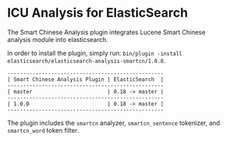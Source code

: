 ICU Analysis for ElasticSearch
==================================

The Smart Chinese Analysis plugin integrates Lucene Smart Chinese analysis module into elasticsearch.

In order to install the plugin, simply run: `bin/plugin -install elasticsearch/elasticsearch-analysis-smartcn/1.0.0`.

    --------------------------------------------------
    | Smart Chinese Analysis Plugin | ElasticSearch  |
    --------------------------------------------------
    | master                        | 0.18 -> master |
    --------------------------------------------------
    | 1.0.0                         | 0.18 -> master |
    --------------------------------------------------

The plugin includes the `smartcn` analyzer, `smartcn_sentence` tokenizer, and `smartcn_word` token filter.
